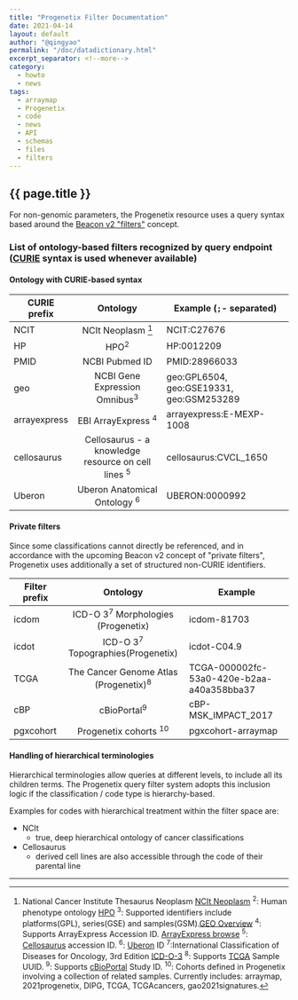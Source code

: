 ```yaml
---
title: "Progenetix Filter Documentation"
date: 2021-04-14
layout: default
author: "@qingyao"
permalink: "/doc/datadictionary.html"
excerpt_separator: <!--more-->
category:
  - howto
  - news
tags:
  - arraymap
  - Progenetix
  - code
  - news
  - API
  - schemas
  - files
  - filters
---
```


## {{ page.title }}

For non-genomic parameters, the Progenetix resource uses a query syntax based around the [Beacon v2 "filters"](https://beacon-project.io/v2/filters.html) concept.

<!--more-->

### List of ontology-based filters recognized by query endpoint ([CURIE](https://www.w3.org/TR/2010/NOTE-curie-20101216/) syntax is used whenever available)

#### Ontology with CURIE-based syntax

| CURIE prefix        |  Ontology          | Example (`;`- separated)  |
| ------------- |:-------------:| ----- |
| NCIT    | NCIt Neoplasm [^1] | NCIT:C27676 |
| HP      | HPO<sup>2</sup> | HP:0012209 |
| PMID    | NCBI Pubmed ID | PMID:28966033 |
| geo   | NCBI Gene Expression Omnibus<sup>3</sup> | geo:GPL6504, geo:GSE19331, geo:GSM253289 |
| arrayexpress | EBI ArrayExpress <sup>4</sup> | arrayexpress:E-MEXP-1008 |
| cellosaurus      | Cellosaurus - a knowledge resource on cell lines <sup>5</sup>| cellosaurus:CVCL_1650 |
| Uberon | Uberon Anatomical Ontology <sup>6</sup> |UBERON:0000992|

#### Private filters

Since some classifications cannot directly be referenced, and in accordance with the upcoming Beacon v2 concept of "private filters", Progenetix uses additionally a set of structured non-CURIE identifiers.

| Filter prefix        |  Ontology          | Example  |
| ------------- |:-------------:| ----- |
| icdom | ICD-O 3<sup>7</sup> Morphologies (Progenetix)| icdom-81703 |
| icdot | ICD-O 3<sup>7</sup> Topographies(Progenetix)| icdot-C04.9 |
| TCGA  | The Cancer Genome Atlas (Progenetix)<sup>8</sup> | TCGA-000002fc-53a0-420e-b2aa-a40a358bba37 |
| cBP      | cBioPortal<sup>9</sup> | cBP-MSK_IMPACT_2017 |
| pgxcohort  | Progenetix cohorts <sup>10</sup>| pgxcohort-arraymap |


#### Handling of hierarchical terminologies

Hierarchical terminologies allow queries at different levels, to include all its children terms. The Progenetix query filter system adopts this inclusion logic if the classification / code type is hierarchy-based.

Examples for codes with hierarchical treatment within the filter space are:

* NCIt
  - true, deep hierarchical ontology of cancer classifications
* Cellosaurus
  - derived cell lines are also accessible through the code of their parental line

----

[^1]: National Cancer Institute Thesaurus Neoplasm [NCIt Neoplasm](https://bioportal.bioontology.org/ontologies/NCIT_NEOPLASM)
<sup>2</sup>: Human phenotype ontology [HPO](https://hpo.jax.org)
<sup>3</sup>: Supported identifiers include platforms(GPL), series(GSE) and samples(GSM).[GEO Overview](https://www.ncbi.nlm.nih.gov/geo/info/overview.html)
<sup>4</sup>: Supports ArrayExpress Accession ID. [ArrayExpress browse](https://www.ebi.ac.uk/arrayexpress/browse.html)
<sup>5</sup>: [Cellosaurus](https://web.expasy.org/cellosaurus/) accession ID.
<sup>6</sup>: [Uberon](http://uberon.github.io/about.html) ID
<sup>7</sup>:International Classification of Diseases for Oncology, 3rd Edition [ICD-O-3](https://www.who.int/standards/classifications/other-classifications/international-classification-of-diseases-for-oncology)
<sup>8</sup>: Supports [TCGA](https://portal.gdc.cancer.gov) Sample UUID.
<sup>9</sup>: Supports [cBioPortal](https://www.cbioportal.org/datasets) Study ID.
<sup>10</sup>: Cohorts defined in Progenetix involving a collection of related samples. Currently includes: arraymap, 2021progenetix, DIPG, TCGA, TCGAcancers, gao2021signatures.

